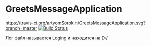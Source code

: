 # GreetsMessageApplication

https://travis-ci.org/artyomSorokin/GreetsMessageApplication.svg?branch=master
[![Build Status](https://travis-ci.org/artyomSorokin/GreetsMessageApplication.svg?branch=master)](https://travis-ci.org/artyomSorokin/GreetsMessageApplication)

Лог файл называется Loging и находится на D:/
